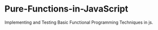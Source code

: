 # Pure-Functions-in-JavaScript
Implementing and Testing Basic Functional Programming Techniques in js.  
